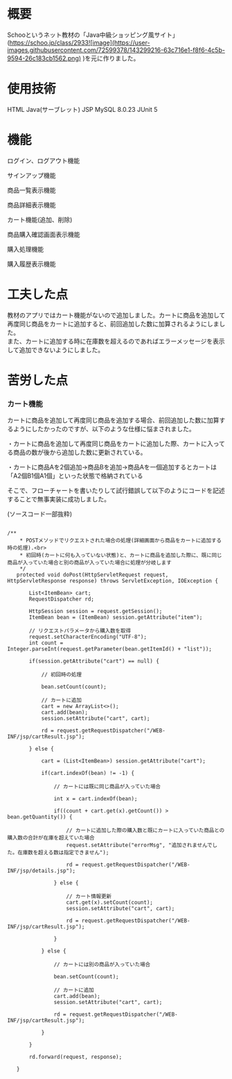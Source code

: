 # 概要
Schooというネット教材の「Java中級ショッピング風サイト」(https://schoo.jp/class/2933![image](https://user-images.githubusercontent.com/72599378/143299216-63c716e1-f8f6-4c5b-9594-26c183cb1562.png)
)を元に作りました。

# 使用技術
HTML
Java(サーブレット)
JSP
MySQL 8.0.23
JUnit 5

# 機能
ログイン、ログアウト機能

サインアップ機能

商品一覧表示機能

商品詳細表示機能

カート機能(追加、削除)

商品購入確認画面表示機能

購入処理機能

購入履歴表示機能



# 工夫した点
教材のアプリではカート機能がないので追加しました。カートに商品を追加して再度同じ商品をカートに追加すると、前回追加した数に加算されるようにしました。
<br>また、カートに追加する時に在庫数を超えるのであればエラーメッセージを表示して追加できないようにしました。

# 苦労した点
### カート機能
カートに商品を追加して再度同じ商品を追加する場合、前回追加した数に加算するようにしたかったのですが、以下のような仕様に悩まされました。

・カートに商品を追加して再度同じ商品をカートに追加した際、カートに入ってる商品の数が後から追加した数に更新されている。

・カートに商品Aを2個追加→商品Bを追加→商品Aを一個追加するとカートは「A2個B1個A1個」といった状態で格納されている

そこで、フローチャートを書いたりして試行錯誤して以下のようにコードを記述することで無事実装に成功しました。

(ソースコード一部抜粋)

 ```
 
 /**
	 * POSTメソッドでリクエストされた場合の処理(詳細画面から商品をカートに追加する時の処理).<br>
	 * 初回時(カートに何も入っていない状態)と、カートに商品を追加した際に、既に同じ商品が入っていた場合と別の商品が入っていた場合に処理が分岐します
	 */
	protected void doPost(HttpServletRequest request, HttpServletResponse response) throws ServletException, IOException {

		List<ItemBean> cart;
		RequestDispatcher rd;

		HttpSession session = request.getSession();
		ItemBean bean = (ItemBean) session.getAttribute("item");

		// リクエストパラメータから購入数を取得
		request.setCharacterEncoding("UTF-8");
		int count = Integer.parseInt(request.getParameter(bean.getItemId() + "list"));

		if(session.getAttribute("cart") == null) {

			// 初回時の処理

			bean.setCount(count);

			// カートに追加
			cart = new ArrayList<>();
			cart.add(bean);
			session.setAttribute("cart", cart);

			rd = request.getRequestDispatcher("/WEB-INF/jsp/cartResult.jsp");

		} else {

			cart = (List<ItemBean>) session.getAttribute("cart");

			if(cart.indexOf(bean) != -1) {

				// カートには既に同じ商品が入っていた場合

				int x = cart.indexOf(bean);

				if((count + cart.get(x).getCount()) > bean.getQuantity()) {

					// カートに追加した際の購入数と既にカートに入っていた商品との購入数の合計が在庫を超えていた場合
					request.setAttribute("errorMsg", "追加されませんでした。在庫数を超える数は指定できません");

					rd = request.getRequestDispatcher("/WEB-INF/jsp/details.jsp");

				} else {

					// カート情報更新
					cart.get(x).setCount(count);
					session.setAttribute("cart", cart);

					rd = request.getRequestDispatcher("/WEB-INF/jsp/cartResult.jsp");

				}

			} else {

				// カートには別の商品が入っていた場合

				bean.setCount(count);

				// カートに追加
				cart.add(bean);
				session.setAttribute("cart", cart);

				rd = request.getRequestDispatcher("/WEB-INF/jsp/cartResult.jsp");

			}

		}

		rd.forward(request, response);

	}
 
 
  ```
